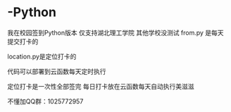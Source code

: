 # -Python
我在校园签到Python版本   仅支持湖北理工学院 其他学校没测试 
from.py 是每天提交打卡的

location.py是定位打卡的

代码可以部署到云函数每天定时执行

定位打卡是一次性全部签完
每日打卡放在云函数每天自动执行美滋滋

不懂加QQ群：1025772957
